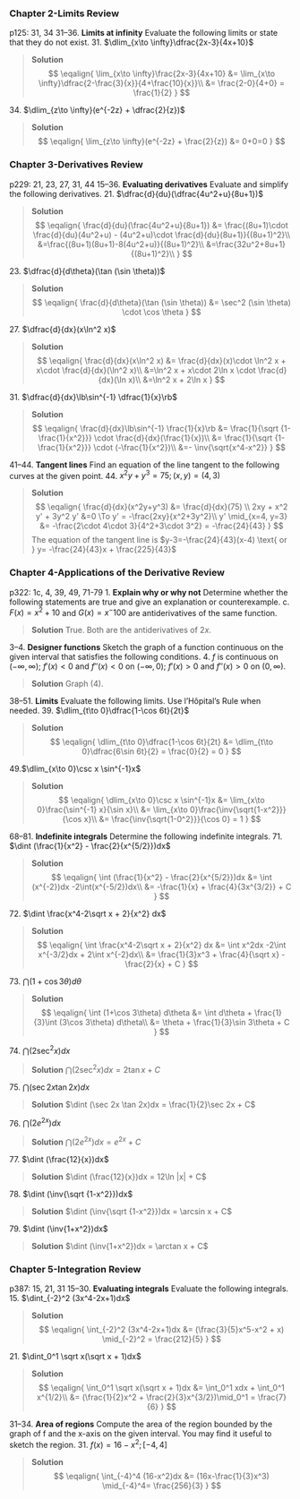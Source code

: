### Chapter 2-Limits Review
p125: 31, 34
31–36\. **Limits at infinity** Evaluate the following limits or state that they do not exist.
31\. $\dlim_{x\to \infty}\dfrac{2x-3}{4x+10}$
>**Solution**
$$
\eqalign{
\lim_{x\to \infty}\frac{2x-3}{4x+10} &= \lim_{x\to \infty}\dfrac{2-\frac{3}{x}}{4+\frac{10}{x}}\\
&= \frac{2-0}{4+0} = \frac{1}{2}
}
$$

34\. $\dlim_{z\to \infty}(e^{-2z} + \dfrac{2}{z})$
>**Solution**
$$
\eqalign{
\lim_{z\to \infty}(e^{-2z} + \frac{2}{z}) &= 0+0=0
}
$$

### Chapter 3-Derivatives Review
p229: 21, 23, 27, 31, 44
15–36\. **Evaluating derivatives** Evaluate and simplify the following derivatives.
21\. $\dfrac{d}{du}(\dfrac{4u^2+u}{8u+1})$
>**Solution**
$$
\eqalign{
\frac{d}{du}(\frac{4u^2+u}{8u+1}) &= \frac{(8u+1)\cdot \frac{d}{du}(4u^2+u) - (4u^2+u)\cdot \frac{d}{du}(8u+1)}{(8u+1)^2}\\
&=\frac{(8u+1)(8u+1)-8(4u^2+u)}{(8u+1)^2}\\
&=\frac{32u^2+8u+1}{(8u+1)^2}\\
}
$$

23\. $\dfrac{d}{d\theta}(\tan (\sin \theta))$
>**Solution**
$$
\eqalign{
\frac{d}{d\theta}(\tan (\sin \theta)) &= \sec^2 (\sin \theta) \cdot \cos \theta
}
$$

<!-- pagebreak -->
27\. $\dfrac{d}{dx}(x\ln^2 x)$
>**Solution**
$$
\eqalign{
\frac{d}{dx}(x\ln^2 x) &= \frac{d}{dx}(x)\cdot \ln^2 x + x\cdot \frac{d}{dx}(\ln^2 x)\\
&=\ln^2 x + x\cdot 2\ln x \cdot \frac{d}{dx}(\ln x)\\
&=\ln^2 x + 2\ln x
}
$$

31\. $\dfrac{d}{dx}\lb\sin^{-1} \dfrac{1}{x}\rb$
>**Solution**
$$
\eqalign{
\frac{d}{dx}\lb\sin^{-1} \frac{1}{x}\rb &= \frac{1}{\sqrt {1-\frac{1}{x^2}}} \cdot \frac{d}{dx}(\frac{1}{x})\\
&= \frac{1}{\sqrt {1-\frac{1}{x^2}}} \cdot (-\frac{1}{x^2})\\
&=- \inv{\sqrt{x^4-x^2}}
}
$$

41–44\. **Tangent lines** Find an equation of the line tangent to the following curves at the given point.
44\. $x^2y+y^3=75; (x, y)=(4, 3)$
>**Solution**
$$
\eqalign{
\frac{d}{dx}(x^2y+y^3) &= \frac{d}{dx}(75) \\
2xy + x^2 y' + 3y^2 y' &=0 \To y' = -\frac{2xy}{x^2+3y^2}\\
y' \mid_{x=4, y=3} &= -\frac{2\cdot 4\cdot 3}{4^2+3\cdot 3^2} = -\frac{24}{43}
}
$$
The equation of the tangent line is $y-3=-\frac{24}{43}(x-4) \text{ or } y= -\frac{24}{43}x + \frac{225}{43}$

<!-- pagebreak -->
### Chapter 4-Applications of the Derivative Review
p322: 1c, 4, 39, 49, 71-79
1\. **Explain why or why not** Determine whether the following statements are true and give an explanation or counterexample.
c. $F(x) = x^2+10$ and $G(x)=x^-100$ are antiderivatives of the same function.
>**Solution**
True. Both are the antiderivatives of $2x$.

3–4\. **Designer functions** Sketch the graph of a function continuous on the given interval that satisfies the following conditions.
4\. $f$ is continuous on $(-\infty, \infty)$; $f'(x)<0$ and $f''(x) <0$ on $(-\infty,0)$; $f'(x)>0$ and $f''(x)>0$ on $(0, \infty)$.
>**Solution**
Graph (4).

38–51\. **Limits** Evaluate the following limits. Use l’Hôpital’s Rule when needed.
39\. $\dlim_{t\to 0}\dfrac{1-\cos 6t}{2t}$
>**Solution**
$$
\eqalign{
\dlim_{t\to 0}\dfrac{1-\cos 6t}{2t} &= \dlim_{t\to 0}\dfrac{6\sin 6t}{2} = \frac{0}{2} = 0
}
$$

49\.$\dlim_{x\to 0}\csc x \sin^{-1}x$
>**Solution**
$$
\eqalign{
\dlim_{x\to 0}\csc x \sin^{-1}x &= \lim_{x\to 0}\frac{\sin^{-1} x}{\sin x}\\
&= \lim_{x\to 0}\frac{\inv{\sqrt{1-x^2}}}{\cos x}\\
&= \frac{\inv{\sqrt{1-0^2}}}{\cos 0} = 1
}
$$

68–81\. **Indefinite integrals** Determine the following indefinite integrals.
71\. $\dint (\frac{1}{x^2} - \frac{2}{x^{5/2}})dx$
>**Solution**
$$
\eqalign{
\int (\frac{1}{x^2} - \frac{2}{x^{5/2}})dx &= \int (x^{-2})dx -2\int(x^{-5/2})dx\\
&= -\frac{1}{x} + \frac{4}{3x^{3/2}} + C
}
$$

72\. $\dint \frac{x^4-2\sqrt x + 2}{x^2} dx$
>**Solution**
$$
\eqalign{
\int \frac{x^4-2\sqrt x + 2}{x^2} dx &= \int x^2dx -2\int x^{-3/2}dx + 2\int x^{-2}dx\\
&= \frac{1}{3}x^3 + \frac{4}{\sqrt x} - \frac{2}{x} + C
}
$$

73\. $\dint (1+\cos 3\theta) d\theta$
>**Solution**
$$
\eqalign{
\int (1+\cos 3\theta) d\theta &= \int d\theta + \frac{1}{3}\int (3\cos 3\theta) d\theta\\
&= \theta + \frac{1}{3}\sin 3\theta + C
}
$$

74\. $\dint (2\sec^2 x)dx$
>**Solution**
$\dint (2\sec^2 x)dx = 2\tan x + C$

75\. $\dint (\sec 2x \tan 2x)dx$
>**Solution**
$\dint (\sec 2x \tan 2x)dx = \frac{1}{2}\sec 2x + C$

76\. $\dint (2e^{2x})dx$
>**Solution**
$\dint (2e^{2x})dx = e^{2x} + C$

77\. $\dint (\frac{12}{x})dx$
>**Solution**
$\dint (\frac{12}{x})dx = 12\ln |x| + C$

78\. $\dint (\inv{\sqrt {1-x^2}})dx$
>**Solution**
$\dint (\inv{\sqrt {1-x^2}})dx = \arcsin x + C$

79\. $\dint (\inv{1+x^2})dx$
>**Solution**
$\dint (\inv{1+x^2})dx = \arctan x + C$

### Chapter 5-Integration Review
p387: 15, 21, 31
15–30\. **Evaluating integrals** Evaluate the following integrals.
15\. $\dint_{-2}^2 (3x^4-2x+1)dx$
>**Solution**
$$
\eqalign{
\int_{-2}^2 (3x^4-2x+1)dx &= (\frac{3}{5}x^5-x^2 + x) \mid_{-2}^2 = \frac{212}{5}
}
$$

21\. $\dint_0^1 \sqrt x(\sqrt x + 1)dx$
>**Solution**
$$
\eqalign{
\int_0^1 \sqrt x(\sqrt x + 1)dx &= \int_0^1 xdx + \int_0^1 x^{1/2}\\
&= (\frac{1}{2}x^2 + \frac{2}{3}x^{3/2})\mid_0^1 = \frac{7}{6}
}
$$

31–34\. **Area of regions** Compute the area of the region bounded by the graph of f and the x-axis on the given interval. You may find it useful to sketch the region.
31\. $f(x) = 16-x^2; [-4, 4]$
>**Solution**
$$
\eqalign{
\int_{-4}^4 (16-x^2)dx &= (16x-\frac{1}{3}x^3) \mid_{-4}^4= \frac{256}{3}
}
$$
